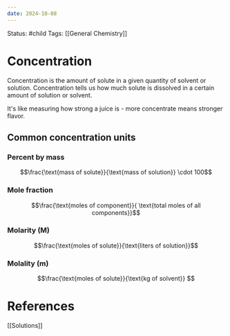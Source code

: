 ```yaml
---
date: 2024-10-08
---
```


Status: #child 
Tags: [[General Chemistry]]
# Concentration
Concentration is the amount of solute in a given quantity of solvent or solution. Concentration tells us how much solute is dissolved in a certain amount of solution or solvent.

It's like measuring how strong a juice is - more concentrate means stronger flavor.
## Common concentration units
### Percent by mass 
$$\frac{\text{mass of solute}}{\text{mass of solution}} \cdot  100$$
### Mole fraction 
$$\frac{\text{moles of component}}{ \text{total moles of all components}}$$ 
### Molarity (M)
$$\frac{\text{moles of solute}}{\text{liters of solution}}$$
### Molality (m)
$$\frac{\text{moles of solute}}{\text{kg of solvent}} $$
# References
[[Solutions]]